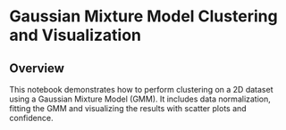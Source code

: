 # Gaussian Mixture Model Clustering and Visualization

## Overview

This notebook demonstrates how to perform clustering on a 2D dataset using a Gaussian Mixture Model (GMM). It includes data normalization, fitting the GMM and visualizing the results with scatter plots and confidence.
